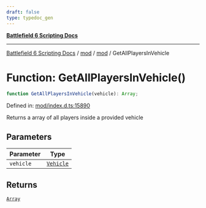 ```yaml
---
draft: false
type: typedoc_gen
---
```


[**Battlefield 6 Scripting Docs**](../../../_index.md)

***

[Battlefield 6 Scripting Docs](../../../_index.md) / [mod](../../_index.md) / [mod](../_index.md) / GetAllPlayersInVehicle

# Function: GetAllPlayersInVehicle()

```ts
function GetAllPlayersInVehicle(vehicle): Array;
```

Defined in: [mod/index.d.ts:15890](https://github.com/battlefield-portal-community/portal-docs/blob/ff09b2690670f74de7e97198022e5a97ff1161ff/generators/santiago/mod/index.d.ts#L15890)

Returns a array of all players inside a provided vehicle

## Parameters

| Parameter | Type |
| ------ | ------ |
| `vehicle` | [`Vehicle`](../Vehicle/_index.md) |

## Returns

[`Array`](../Array/_index.md)
